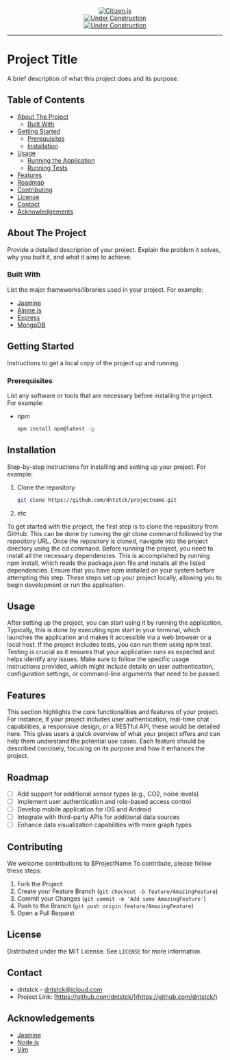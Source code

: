 <div align="center"><a href="https://github.com/dntstck?tab=repositories" target="_blank"><img alt="Citizen.js" src="https://img.shields.io/badge/Citizen.js-orange?&logo=Javascript&logoColor=black"></a></div>

<div align="center"><a href="https://github.com/dntstck?tab=repositories" target="_blank"><img alt="Under Construction" src="https://img.shields.io/badge/build-passing-brightgreen"></a></div>

<div align="center"><a href="https://github.com/dntstck?tab=repositories" target="_blank"><img alt="Under Construction" src="https://img.shields.io/badge/powered%20by%20Jasmine-EA4AAA?&logo=jasmine"></a></div>

<!-- https://img.shields.io/badge/any_text-you_like-blue -->

<hr>

# Project Title

A brief description of what this project does and its purpose.

## Table of Contents

- [About The Project](#about-the-project)
  - [Built With](#built-with)
- [Getting Started](#getting-started)
  - [Prerequisites](#prerequisites)
  - [Installation](#installation)
- [Usage](#usage)
  - [Running the Application](#running-the-application)
  - [Running Tests](#running-tests)
- [Features](#features)
- [Roadmap](#roadmap)
- [Contributing](#contributing)
- [License](#license)
- [Contact](#contact)
- [Acknowledgements](#acknowledgements)

## About The Project

Provide a detailed description of your project. Explain the problem it solves, why you built it, and what it aims to achieve.

### Built With

List the major frameworks/libraries used in your project. For example:

- [Jasmine](https://jasmine.org/)
- [Alpine.js](https://alpinejs.org/)
- [Express](https://expressjs.com/)
- [MongoDB](https://www.mongodb.com/)

## Getting Started

Instructions to get a local copy of the project up and running.

### Prerequisites

List any software or tools that are necessary before installing the project. For example:

- npm
  ```bash
  npm install npm@latest -g

## Installation

Step-by-step instructions for installing and setting up your project. For example:

1. Clone the repository
   ```bash
   git clone https://github.com/dntstck/projectname.git
2. etc

To get started with the project, the first step is to clone the repository from GitHub. This can be done by running the git clone command followed by the repository URL. Once the repository is cloned, navigate into the project directory using the cd command. Before running the project, you need to install all the necessary dependencies. This is accomplished by running npm install, which reads the package.json file and installs all the listed dependencies. Ensure that you have npm installed on your system before attempting this step. These steps set up your project locally, allowing you to begin development or run the application.

## Usage

After setting up the project, you can start using it by running the application. Typically, this is done by executing npm start in your terminal, which launches the application and makes it accessible via a web browser or a local host. If the project includes tests, you can run them using npm test. Testing is crucial as it ensures that your application runs as expected and helps identify any issues. Make sure to follow the specific usage instructions provided, which might include details on user authentication, configuration settings, or command-line arguments that need to be passed.

## Features

This section highlights the core functionalities and features of your project. For instance, if your project includes user authentication, real-time chat capabilities, a responsive design, or a RESTful API, these would be detailed here. This gives users a quick overview of what your project offers and can help them understand the potential use cases. Each feature should be described concisely, focusing on its purpose and how it enhances the project.

## Roadmap

- [ ] Add support for additional sensor types (e.g., CO2, noise levels)
- [ ] Implement user authentication and role-based access control
- [ ] Develop mobile application for iOS and Android
- [ ] Integrate with third-party APIs for additional data sources
- [ ] Enhance data visualization capabilities with more graph types

## Contributing

We welcome contributions to $ProjectName To contribute, please follow these steps:

1. Fork the Project
2. Create your Feature Branch (`git checkout -b feature/AmazingFeature`)
3. Commit your Changes (`git commit -m 'Add some AmazingFeature'`)
4. Push to the Branch (`git push origin feature/AmazingFeature`)
5. Open a Pull Request

## License

Distributed under the MIT License. See `LICENSE` for more information.

## Contact

- dntstck - [dntstck@icloud.com](mailto:dntstck@icloud.com)
- Project Link: [https://github.com/dntstck/](https://github.com/dntstck/)

## Acknowledgements

- [Jasmine](https://jasmine.org/)
- [Node.js](https://nodejs.org/)
- [Vim](https://vim.org/)
